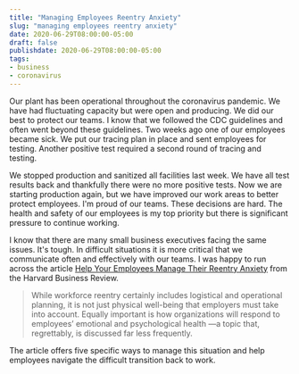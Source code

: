 ```yaml
---
title: "Managing Employees Reentry Anxiety"
slug: "managing employees reentry anxiety"
date: 2020-06-29T08:00:00-05:00
draft: false
publishdate: 2020-06-29T08:00:00-05:00
tags:
- business
- coronavirus
---
```


Our plant has been operational throughout the coronavirus pandemic. We have had fluctuating capacity but were open and producing. We did our best to protect our teams. I know that we followed the CDC guidelines and often went beyond these guidelines. Two weeks ago one of our employees became sick. We put our tracing plan in place and sent employees for testing. Another positive test required a second round of tracing and testing. 

We stopped production and sanitized all facilities last week. We have all test results back and thankfully there were no more positive tests. Now we are starting production again, but we have improved our work areas to better protect employees. I'm proud of our teams. These decisions are hard. The health and safety of our employees is my top priority but there is significant pressure to continue working. 

I know that there are many small business executives facing the same issues. It's tough. In difficult situations it is more critical that we communicate often and effectively with our teams. I was happy to run across the article [Help Your Employees Manage Their Reentry Anxiety][1] from the Harvard Business Review. 

>While workforce reentry certainly includes logistical and operational planning, it is not just physical well-being that employers must take into account. Equally important is how organizations will respond to employees’ emotional and psychological health —a topic that, regrettably, is discussed far less frequently.

The article offers five specific ways to manage this situation and help employees navigate the difficult transition back to work.

[1]: https://hbr.org/2020/06/help-your-employees-manage-their-reentry-anxiety?utm_source=feedburner&utm_medium=feed&utm_campaign=Feed%3A+harvardbusiness+%28HBR.org%29
